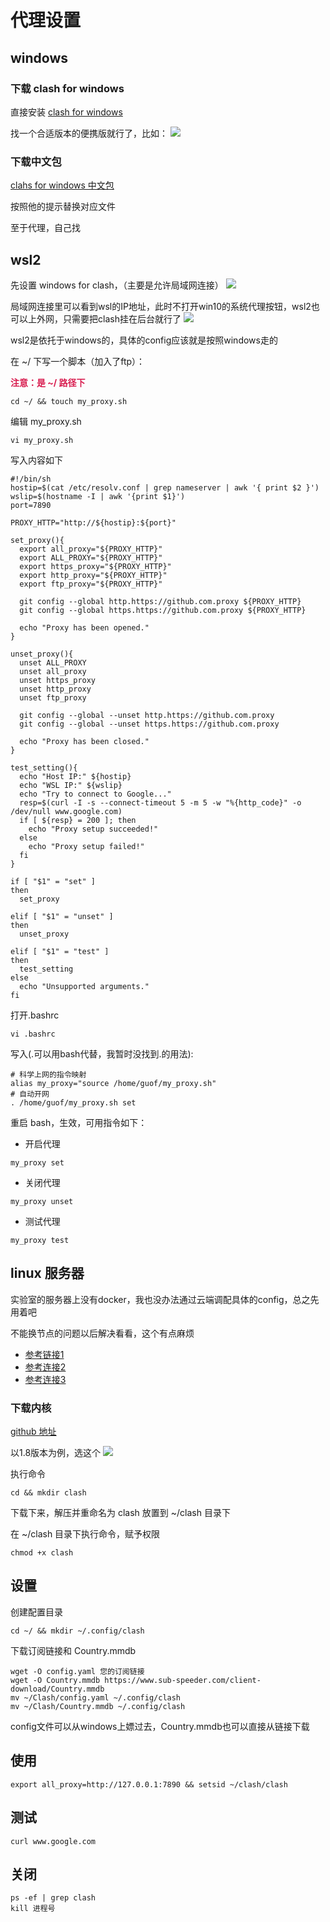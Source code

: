 # 代理设置

## windows

### 下载 clash for windows
直接安装 [clash for windows](https://github.com/Fndroid/clash_for_windows_pkg/releases) 

找一个合适版本的便携版就行了，比如：
![](https://cdn.jsdelivr.net/gh/gf9276/image/clash/QD]A0KGPUJ0SGMM2AZITYWM.png)

### 下载中文包

[clahs for windows 中文包](https://github.com/BoyceLig/Clash_Chinese_Patch/releases/)

按照他的提示替换对应文件

至于代理，自己找

## wsl2

先设置 windows for clash，（主要是允许局域网连接）
![](https://cdn.jsdelivr.net/gh/gf9276/image/clash/20221120134915.png)

局域网连接里可以看到wsl的IP地址，此时不打开win10的系统代理按钮，wsl2也可以上外网，只需要把clash挂在后台就行了
![](https://cdn.jsdelivr.net/gh/gf9276/image/clash/20230223152410.png)


wsl2是依托于windows的，具体的config应该就是按照windows走的

在 ~/ 下写一个脚本（加入了ftp）：

**<font color=#D81D4F >注意：是 ~/ 路径下</font>**

```
cd ~/ && touch my_proxy.sh
```

编辑 my_proxy.sh

```
vi my_proxy.sh
```

写入内容如下

```
#!/bin/sh
hostip=$(cat /etc/resolv.conf | grep nameserver | awk '{ print $2 }')
wslip=$(hostname -I | awk '{print $1}')
port=7890

PROXY_HTTP="http://${hostip}:${port}"

set_proxy(){
  export all_proxy="${PROXY_HTTP}"
  export ALL_PROXY="${PROXY_HTTP}"
  export https_proxy="${PROXY_HTTP}"
  export http_proxy="${PROXY_HTTP}"
  export ftp_proxy="${PROXY_HTTP}"

  git config --global http.https://github.com.proxy ${PROXY_HTTP}
  git config --global https.https://github.com.proxy ${PROXY_HTTP}

  echo "Proxy has been opened."
}

unset_proxy(){
  unset ALL_PROXY
  unset all_proxy
  unset https_proxy
  unset http_proxy
  unset ftp_proxy
  
  git config --global --unset http.https://github.com.proxy
  git config --global --unset https.https://github.com.proxy

  echo "Proxy has been closed."
}

test_setting(){
  echo "Host IP:" ${hostip}
  echo "WSL IP:" ${wslip}
  echo "Try to connect to Google..."
  resp=$(curl -I -s --connect-timeout 5 -m 5 -w "%{http_code}" -o /dev/null www.google.com)
  if [ ${resp} = 200 ]; then
    echo "Proxy setup succeeded!"
  else
    echo "Proxy setup failed!"
  fi
}

if [ "$1" = "set" ]
then
  set_proxy

elif [ "$1" = "unset" ]
then
  unset_proxy

elif [ "$1" = "test" ]
then
  test_setting
else
  echo "Unsupported arguments."
fi

```

打开.bashrc

```
vi .bashrc
```

写入(.可以用bash代替，我暂时没找到.的用法):

```
# 科学上网的指令映射
alias my_proxy="source /home/guof/my_proxy.sh"
# 自动开网
. /home/guof/my_proxy.sh set
```

重启 bash，生效，可用指令如下：

* 开启代理
```
my_proxy set
```

* 关闭代理
```
my_proxy unset
```

* 测试代理
```
my_proxy test
```

## linux 服务器

实验室的服务器上没有docker，我也没办法通过云端调配具体的config，总之先用着吧

不能换节点的问题以后解决看看，这个有点麻烦

* [参考链接1](https://juejin.cn/post/7054941050216906760)
* [参考连接2](https://www.fastlink.pro/user/tutorial?os=linux&client=clash)
* [参考连接3](https://maintao.com/2021/use-clash-as-a-proxy/#:~:text=%E6%9C%8D%E5%8A%A1%E5%99%A8%E7%AB%AF%E7%9A%84%20Clash%20Clash%20%E5%9C%A8%20github%20%E4%B8%8A%E6%98%AF%E4%B8%AA%E6%B4%BB%E8%B7%83%E7%9A%84%E9%A1%B9%E7%9B%AE%EF%BC%8C%E7%BB%B4%E6%8A%A4%E8%80%85%E6%98%AF%E4%B8%AD%E5%9B%BD%E4%BA%BA%EF%BC%8C%E7%9B%AE%E5%89%8D%E5%B7%B2%E7%BB%8F%E6%9C%89%E4%B8%A4%E4%B8%87%E4%B8%AA,star%E3%80%82%20%E8%BF%99%E4%B8%AA%20Clash%20%E6%98%AF%E7%94%A8%20Go%20%E8%AF%AD%E8%A8%80%E5%86%99%E7%9A%84%E4%B8%8D%E5%B8%A6%E5%9B%BE%E5%BD%A2%E7%95%8C%E9%9D%A2%E7%9A%84%E5%91%BD%E4%BB%A4%E8%A1%8C%E7%A8%8B%E5%BA%8F%E3%80%82)


### 下载内核
[github 地址](https://github.com/Dreamacro/clash/releases)

以1.8版本为例，选这个
![](https://cdn.jsdelivr.net/gh/gf9276/image/clash/20221109160338.png)

执行命令
```
cd && mkdir clash
```

下载下来，解压并重命名为 clash 放置到 ~/clash 目录下

在 ~/clash 目录下执行命令，赋予权限
```
chmod +x clash
```

## 设置

创建配置目录

```
cd ~/ && mkdir ~/.config/clash
```

下载订阅链接和 Country.mmdb

```
wget -O config.yaml 您的订阅链接
wget -O Country.mmdb https://www.sub-speeder.com/client-download/Country.mmdb
mv ~/Clash/config.yaml ~/.config/clash
mv ~/Clash/Country.mmdb ~/.config/clash
```

config文件可以从windows上嫖过去，Country.mmdb也可以直接从链接下载


## 使用

```
export all_proxy=http://127.0.0.1:7890 && setsid ~/clash/clash
```

## 测试

```
curl www.google.com
```

## 关闭 
```
ps -ef | grep clash
kill 进程号
```